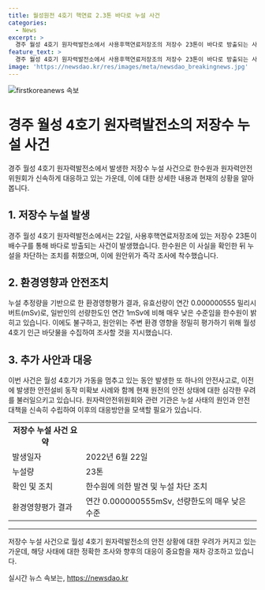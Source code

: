```yaml
---
title: 월성원전 4호기 핵연료 2.3톤 바다로 누설 사건
categories:
  - News
excerpt: >
  경주 월성 4호기 원자력발전소에서 사용후핵연료저장조의 저장수 23톤이 바다로 방출되는 사고가 발생했다. 이에 대해 원자력안전위원회가 조사에 착수했으며, 한수원은 누설 추정량을 바탕으로 환경영향을 평가한 결과를 발표했다. 원전 인근 바닷물을 수집해 정밀한 평가를 진행하고 있으며, 이로 인한 환경 및 사람들에게 어떠한 영향이 발생할지 우려가 커지고 있다. 이 사건은 최근 월성 4호기의 안전 설비 문제에 이어 발생한 것으로, 원안위의 조사 결과를 기다리고 있는 상황이다.
feature_text: >
  경주 월성 4호기 원자력발전소에서 사용후핵연료저장조의 저장수 23톤이 바다로 방출되는 사고가 발생했다. 이에 대해 원자력안전위원회가 조사에 착수했으며, 한수원은 누설 추정량을 바탕으로 환경영향을 평가한 결과를 발표했다. 원전 인근 바닷물을 수집해 정밀한 평가를 진행하고 있으며, 이로 인한 환경 및 사람들에게 어떠한 영향이 발생할지 우려가 커지고 있다. 이 사건은 최근 월성 4호기의 안전 설비 문제에 이어 발생한 것으로, 원안위의 조사 결과를 기다리고 있는 상황이다.
image: 'https://newsdao.kr/res/images/meta/newsdao_breakingnews.jpg'
---
```


<p><img src="https://newsdao.kr/res/images/meta/newsdao_breakingnews.jpg" alt="firstkoreanews 속보" /></p>

<h1>경주 월성 4호기 원자력발전소의 저장수 누설 사건</h1>

<p data-ke-size="size16">경주 월성 4호기 원자력발전소에서 발생한 저장수 누설 사건으로 한수원과 원자력안전위원회가 신속하게 대응하고 있는 가운데, 이에 대한 상세한 내용과 현재의 상황을 알아봅니다.</p>

<h2>1. 저장수 누설 발생</h2>

<p data-ke-size="size16">경주 월성 4호기 원자력발전소에서는 22일, 사용후핵연료저장조에 있는 저장수 23톤이 배수구를 통해 바다로 방출되는 사건이 발생했습니다. 한수원은 이 사실을 확인한 뒤 누설을 차단하는 조치를 취했으며, 이에 원안위가 즉각 조사에 착수했습니다.</p>

<h2>2. 환경영향과 안전조치</h2>

<p data-ke-size="size16">누설 추정량을 기반으로 한 환경영향평가 결과, 유효선량이 연간 0.000000555 밀리시버트(mSv)로, 일반인의 선량한도인 연간 1mSv에 비해 매우 낮은 수준임을 한수원이 밝히고 있습니다. 이에도 불구하고, 원안위는 주변 환경 영향을 정밀히 평가하기 위해 월성 4호기 인근 바닷물을 수집하여 조사할 것을 지시했습니다.</p>

<h2>3. 추가 사안과 대응</h2>

<p data-ke-size="size16">이번 사건은 월성 4호기가 가동을 멈추고 있는 동안 발생한 또 하나의 안전사고로, 이전에 발생한 안전설비 동작 미확보 사례와 함께 현재 원전의 안전 상태에 대한 심각한 우려를 불러일으키고 있습니다. 원자력안전위원회와 관련 기관은 누설 사태의 원인과 안전 대책을 신속히 수립하여 이후의 대응방안을 모색할 필요가 있습니다.</p>

<table>
    <tr>
        <td style="text-align: center; height: 17px;"><b>저장수 누설 사건 요약</b></td>
    </tr>
    <tr>
        <td>발생일자</td>
        <td>2022년 6월 22일</td>
    </tr>
    <tr>
        <td>누설량</td>
        <td>23톤</td>
    </tr>
    <tr>
        <td>확인 및 조치</td>
        <td>한수원에 의한 발견 및 누설 차단 조치</td>
    </tr>
    <tr>
        <td>환경영향평가 결과</td>
        <td>연간 0.000000555mSv, 선량한도의 매우 낮은 수준</td>
    </tr>
</table>

<hr>

<p data-ke-size="size16">저장수 누설 사건으로 월성 4호기 원자력발전소의 안전 상황에 대한 우려가 커지고 있는 가운데, 해당 사태에 대한 정확한 조사와 향후의 대응이 중요함을 재차 강조하고 있습니다.</p>
실시간 뉴스 속보는, <a href="https://newsdao.kr" rel="dofollow">https://newsdao.kr</a>



